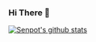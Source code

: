 ### Hi There 👋

[![Senpot's github stats](https://github-readme-stats.vercel.app/api?username=senpot)](https://github.com/anuraghazra/github-readme-stats)
<!--
**senpot/senpot** is a ✨ _special_ ✨ repository because its `README.md` (this file) appears on your GitHub profile.

Here are some ideas to get you started:

- 🔭 I’m currently working on ...
- 🌱 I’m currently learning ...
- 👯 I’m looking to collaborate on ...
- 🤔 I’m looking for help with ...
- 💬 Ask me about ...
- 📫 How to reach me: ...
- 😄 Pronouns: ...
- ⚡ Fun fact: ...
-->
